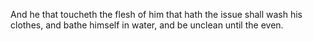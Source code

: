 And he that toucheth the flesh of him that hath the issue shall wash his clothes, and bathe himself in water, and be unclean until the even.

